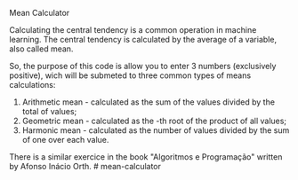 Mean Calculator

Calculating the central tendency is a common operation in machine learning. 
The central tendency is calculated by the average of a variable, also called mean.

So, the purpose of this code is allow you to enter 3 numbers (exclusively positive),  wich will be submeted to three common types of means calculations:
1. Arithmetic mean - calculated as the sum of the values divided by the total of values;
2. Geometric mean - calculated as the -th root of the product of all values;
3. Harmonic mean - calculated as the number of values divided by the sum of one over each value.

There is a similar exercice in the book "Algoritmos e Programação" written by Afonso Inácio Orth. # mean-calculator
